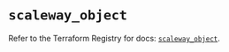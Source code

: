 # `scaleway_object`

Refer to the Terraform Registry for docs: [`scaleway_object`](https://registry.terraform.io/providers/scaleway/scaleway/2.42.1/docs/resources/object).
